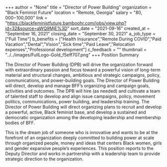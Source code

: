 +++
author = "None"
title = "Director of Power Building"
organization = "Black Feminist Future"
location = "Remote, Georgia"
salary = "$80,000-$100,000"
link = "https://blackfeministfuture.bamboohr.com/jobs/view.php?id=32&source=aWQ9MjE%3D"
sort_date = "2021-09-16"
created_at = "September 16, 2021"
closing_date = "September 30, 2021"
a_job_type = ["Full Time"]
b_benefits = ["Health Insurance","Remote During COVID","Paid Vacation","Dental","Vision","Sick time","Paid Leave","Relocation expenses","Professional development"]
c_feedback = ""
thumbnail = "../../images/FullLogo-Gold_f5eff707.png"
+++
Position Summary

The Director of Power Building (DPB) will drive the organization forward with extraordinary passion and focus toward a powerful vision of long-term material and structural changes,  ambitious and strategic campaigns, policy, communications, and power-building goals. The Director of Power Building will direct, develop and manage BFF’s organizing and campaign goals, activities and outcomes.  The DPB will hire (as needed) and cultivate a team of talented staff to develop and align issue campaigns, policy, movement politics, communications, power building, and leadership training.  The Director of Power Building will direct organizing plans to recruit and develop a powerful, active, Black feminist base, and develop a sustained and democratic organization among the developing leadership and membership bodies of BFF. 

This is the dream job of someone who is innovative and wants to be at the forefront of an organization deeply committed to building power at scale through organized people, money and ideas that centers Black women, girls and gender expansive people’s experiences.  This position reports to the Deputy Director and works in partnership with a leadership team to provide strategic direction to the organization.